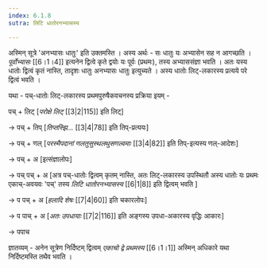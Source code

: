 ```yaml
---
index: 6.1.8
sutra: लिटि धातोरनभ्यासस्य

---
```

अस्मिन् सूत्रे 'अनभ्यासः धातुः' इति उक्तमस्ति । अस्य अर्थः - सः धातुः यः अभ्यासेन सह न आगच्छति । _पूर्वोभ्यासः_ [[6।1।4]] इत्यनेन द्वित्वे कृते द्वयोः यः पूर्वः (प्रथमः), तस्य अभ्याससंज्ञा भवति । अतः यस्य धातोः द्वित्वं कृतं नास्ति, तादृशः धातुः अनभ्यासः धातुः इत्युच्यते । अस्य धातोः लिट्-लकारस्य प्रत्यये परे द्वित्वं भवति । 



यथा - पच्-धातोः लिट्-लकारस्य प्रथमपुरुषैकवचनस्य प्रक्रिया इयम् - 

पच् + लिट् [_परोक्षे लिट्_ [[3|2|115]] इति लिट्]

→ पच् + तिप् [_तिप्तस्झि..._ [[3|4|78]] इति तिप्-प्रत्ययः]  

→ पच् + णल्    [_परस्मैपदानां णलतुसुस्थलथुसणल्वमाः_ [[3|4|82]] इति तिप्-इत्यस्य णल्-आदेशः]

→ पच् + अ [इत्संज्ञालोपः]    

→ पच् पच् + अ [अत्र पच्-धातोः द्वित्वम् कृतम् नास्ति, अतः लिट्-लकारस्य उपस्थितौ अस्य धातोः यः प्रथमः एकाच्-अवयवः 'पच्' तस्य _लिटि धातोरनभ्यासस्य_ [[6|1|8]] इति द्वित्वम् भवति ]

→ प पच् + अ [_हलादि शेषः_ [[7|4|60]] इति चकारलोपः] 

→ प पाच् + अ [_अतः उपधायाः_ [[7|2|116]] इति अङ्गस्य उपधा-अकारस्य वृद्धिः आकारः]

→ पपाच 



ज्ञातव्यम् - अनेन सूत्रेण निर्दिष्टम्  द्वित्वम् _एकाचो द्वे प्रथमस्य_ [[6।1।1]] अस्मिन् अधिकारे यथा निर्दिष्टमस्ति तथैव भवति ।             